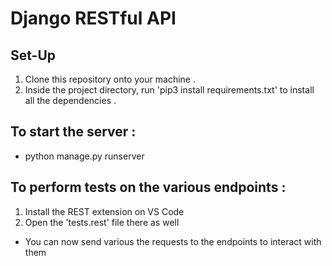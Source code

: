 # Django RESTful API

## Set-Up
1. Clone this repository onto your machine .
2. Inside the project directory, run 'pip3 install requirements.txt' to install all the dependencies .

## To start the server :
- python manage.py runserver

## To perform tests on the various endpoints :
1. Install the REST extension on VS Code 
2. Open the 'tests.rest' file there as well 
- You can now send various the requests to the endpoints to interact with them 